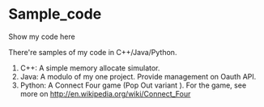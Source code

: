 Sample_code
=========

Show my code here

There're samples of my code in C++/Java/Python.

1. C++:
	A simple memory allocate simulator.
2. Java:
	A modulo of my one project. Provide management on Oauth API.
3. Python:
	A Connect Four game (Pop Out variant ). For the game, see more on http://en.wikipedia.org/wiki/Connect_Four